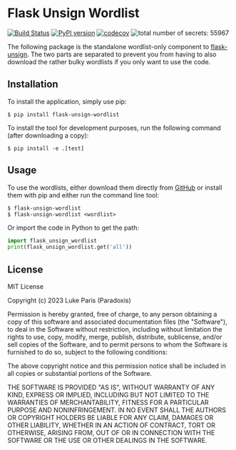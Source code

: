 # Flask Unsign Wordlist
[![Build Status](https://app.travis-ci.com/Paradoxis/Flask-Unsign-Wordlist.svg?branch=master)](https://app.travis-ci.com/github/Paradoxis/Flask-Unsign-Wordlist)
[![PyPI version](https://badge.fury.io/py/flask-unsign-wordlist.svg)](https://badge.fury.io/py/flask-unsign-wordlist)
[![codecov](https://codecov.io/gh/Paradoxis/Flask-Unsign-Wordlist/branch/master/graph/badge.svg)](https://codecov.io/gh/Paradoxis/Flask-Unsign-Wordlist)
![total number of secrets: 55967](https://img.shields.io/badge/secrets-55967-brightgreen)

The following package is the standalone wordlist-only component to 
[flask-unsign](https://github.com/Paradoxis/Flask-Unsign). The two parts are separated to prevent you from having to also download the rather bulky wordlists if you only want to use the code.

## Installation
To install the application, simply use pip:

```
$ pip install flask-unsign-wordlist
```

To install the tool for development purposes, run the following command (after downloading a copy):

```
$ pip install -e .[test]
```

## Usage

To use the wordlists, either download them directly from [GitHub](https://github.com/Paradoxis/Flask-Unsign-Wordlist/tree/master/flask_unsign_wordlist/wordlists) or install them with pip and either run the command line tool:

``` 
$ flask-unsign-wordlist
$ flask-unsign-wordlist <wordlist>
```

Or import the code in Python to get the path:

```python
import flask_unsign_wordlist
print(flask_unsign_wordlist.get('all'))
```

## License
MIT License

Copyright (c) 2023 Luke Paris (Paradoxis)

Permission is hereby granted, free of charge, to any person obtaining a copy
of this software and associated documentation files (the "Software"), to deal
in the Software without restriction, including without limitation the rights
to use, copy, modify, merge, publish, distribute, sublicense, and/or sell
copies of the Software, and to permit persons to whom the Software is
furnished to do so, subject to the following conditions:

The above copyright notice and this permission notice shall be included in all
copies or substantial portions of the Software.

THE SOFTWARE IS PROVIDED "AS IS", WITHOUT WARRANTY OF ANY KIND, EXPRESS OR
IMPLIED, INCLUDING BUT NOT LIMITED TO THE WARRANTIES OF MERCHANTABILITY,
FITNESS FOR A PARTICULAR PURPOSE AND NONINFRINGEMENT. IN NO EVENT SHALL THE
AUTHORS OR COPYRIGHT HOLDERS BE LIABLE FOR ANY CLAIM, DAMAGES OR OTHER
LIABILITY, WHETHER IN AN ACTION OF CONTRACT, TORT OR OTHERWISE, ARISING FROM,
OUT OF OR IN CONNECTION WITH THE SOFTWARE OR THE USE OR OTHER DEALINGS IN THE
SOFTWARE.
